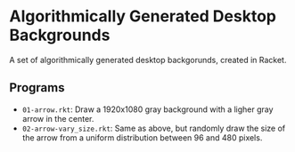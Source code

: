 # Algorithmically Generated Desktop Backgrounds

A set of algorithmically generated desktop backgorunds, created in Racket.

## Programs

* `01-arrow.rkt`: Draw a 1920x1080 gray background with a ligher gray arrow in the center.
* `02-arrow-vary_size.rkt`: Same as above, but randomly draw the size of the arrow from a uniform distribution between 96 and 480 pixels.


